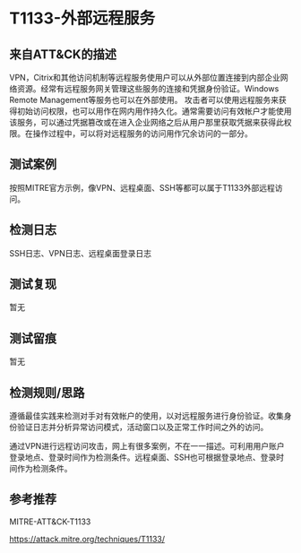 # T1133-外部远程服务

## 来自ATT&CK的描述

VPN，Citrix和其他访问机制等远程服务使用户可以从外部位置连接到内部企业网络资源。经常有远程服务网关管理这些服务的连接和凭据身份验证。Windows Remote Management等服务也可以在外部使用。
攻击者可以使用远程服务来获得初始访问权限，也可以用作在网内用作持久化。通常需要访问有效帐户才能使用该服务，可以通过凭据篡改或在进入企业网络之后从用户那里获取凭据来获得此权限。在操作过程中，可以将对远程服务的访问用作冗余访问的一部分。

## 测试案例

按照MITRE官方示例，像VPN、远程桌面、SSH等都可以属于T1133外部远程访问。

## 检测日志

SSH日志、VPN日志、远程桌面登录日志

## 测试复现

暂无

## 测试留痕

暂无

## 检测规则/思路

遵循最佳实践来检测对手对有效帐户的使用，以对远程服务进行身份验证。收集身份验证日志并分析异常访问模式，活动窗口以及正常工作时间之外的访问。

通过VPN进行远程访问攻击，网上有很多案例，不在一一描述。可利用用户账户登录地点、登录时间作为检测条件。远程桌面、SSH也可根据登录地点、登录时间作为检测条件。

## 参考推荐

MITRE-ATT&CK-T1133

<https://attack.mitre.org/techniques/T1133/>
